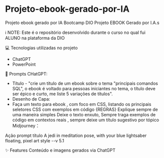 # Projeto-ebook-gerado-por-IA
Projeto ebook gerado por IA Bootcamp DIO
Projeto EBOOK Gerado por I.A.s

ℹ️ NOTE: Este é o repositório desenvolvido durante o curso no qual fui ALUNO na plataforma da DIO

💻 Tecnologias utilizadas no projeto
- ChatGPT
- PowerPoint

🧠 Prompts CHatGPT:
- Título - 	"crie um título de um ebook sobre o tema "principais comandos SQL", o ebook é voltado para pessoas iniciantes no tema, o título deve ser épico e curto, me liste 5 variações de títulos".
- Desenho de Capa:
- Faça um texto para ebook , com foco em CSS, listando os principais seletores CSS com exemplos em código {REGRAS} Explique sempre de uma maneira simples Deixe o texto enxuto, Sempre traga exemplos de código em contextos reais , sempre deixe um título sugestivo por tópico
Midjourney：

Ação	prompt
título	A jedi in meditation pose, with your blue lightsaber floating, pixel art style --v 5.1

✨ Features
Conteúdo e imagens gerados via ChatGPT
